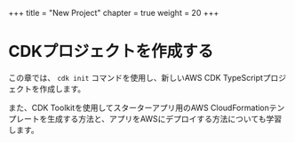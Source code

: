 +++
title = "New Project"
chapter = true
weight = 20
+++

# CDKプロジェクトを作成する

この章では、 `cdk init` コマンドを使用し、新しいAWS CDK TypeScriptプロジェクトを作成します。

また、CDK Toolkitを使用してスターターアプリ用のAWS CloudFormationテンプレートを生成する方法と、アプリをAWSにデプロイする方法についても学習します。
